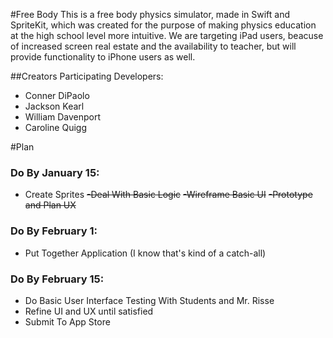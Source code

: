 #Free Body
This is a free body physics simulator, made in Swift and SpriteKit, which was created for the purpose of making physics education at the high school level more intuitive. We are targeting iPad users, beacuse of increased screen real estate and the availability to teacher, but will provide functionality to iPhone users as well.

##Creators
Participating Developers:
- Conner DiPaolo
- Jackson Kearl
- William Davenport
- Caroline Quigg

#Plan

### Do By January 15:
- Create Sprites
~~-Deal With Basic Logic~~
~~-Wireframe Basic UI~~
~~-Prototype and Plan UX~~

### Do By February 1:
- Put Together Application (I know that's kind of a catch-all)

### Do By February 15:
- Do Basic User Interface Testing With Students and Mr. Risse
- Refine UI and UX until satisfied
- Submit To App Store
